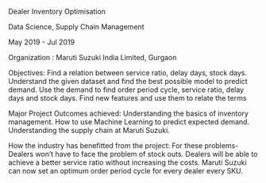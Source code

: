 Dealer Inventory Optimisation

Data Science, Supply Chain Management

May 2019 - Jul 2019

Organization : Maruti Suzuki India Limited, Gurgaon

Objectives:
Find a relation between service ratio, delay days, stock days.
Understand the given dataset and find the best possible model to predict demand.
Use the demand to find order period cycle, service ratio, delay days and stock days.
Find new features and use them to relate the terms

 

Major Project Outcomes achieved:
Understanding the basics of inventory management.
How to use Machine Learning to predict expected demand.
Understanding the supply chain at Maruti Suzuki.

 

How the industry has benefitted from the project:
For these problems-
Dealers won’t have to face the problem of stock outs.
Dealers will be able to achieve a better service ratio without increasing the costs.
Maruti Suzuki can now set an optimum order period cycle for every dealer every SKU.
